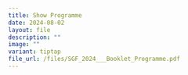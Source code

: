 ```yaml
---
title: Show Programme
date: 2024-08-02
layout: file
description: ""
image: ""
variant: tiptap
file_url: /files/SGF_2024___Booklet_Programme.pdf
---
```

